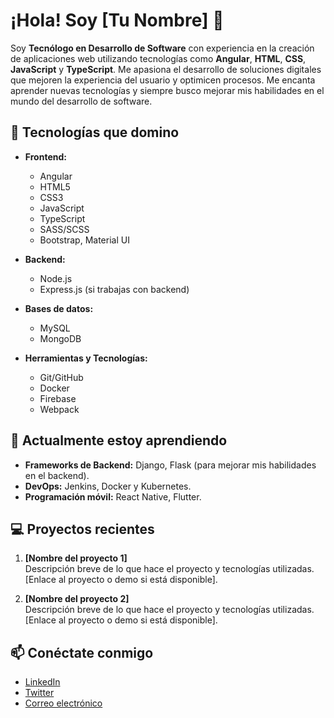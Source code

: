 
# ¡Hola! Soy [Tu Nombre] 👋

Soy **Tecnólogo en Desarrollo de Software** con experiencia en la creación de aplicaciones web utilizando tecnologías como **Angular**, **HTML**, **CSS**, **JavaScript** y **TypeScript**. Me apasiona el desarrollo de soluciones digitales que mejoren la experiencia del usuario y optimicen procesos. Me encanta aprender nuevas tecnologías y siempre busco mejorar mis habilidades en el mundo del desarrollo de software.

## 🚀 Tecnologías que domino

- **Frontend:**
  - Angular
  - HTML5
  - CSS3
  - JavaScript
  - TypeScript
  - SASS/SCSS
  - Bootstrap, Material UI
  
- **Backend:**
  - Node.js
  - Express.js (si trabajas con backend)
  
- **Bases de datos:**
  - MySQL
  - MongoDB
  
- **Herramientas y Tecnologías:**
  - Git/GitHub
  - Docker
  - Firebase
  - Webpack

## 🌱 Actualmente estoy aprendiendo

- **Frameworks de Backend:** Django, Flask (para mejorar mis habilidades en el backend).
- **DevOps:** Jenkins, Docker y Kubernetes.
- **Programación móvil:** React Native, Flutter.

## 💻 Proyectos recientes

1. **[Nombre del proyecto 1]**  
   Descripción breve de lo que hace el proyecto y tecnologías utilizadas. [Enlace al proyecto o demo si está disponible].

2. **[Nombre del proyecto 2]**  
   Descripción breve de lo que hace el proyecto y tecnologías utilizadas. [Enlace al proyecto o demo si está disponible].

## 📫 Conéctate conmigo

- [LinkedIn](tu-linkedin)
- [Twitter](tu-twitter)
- [Correo electrónico](tu-correo)
